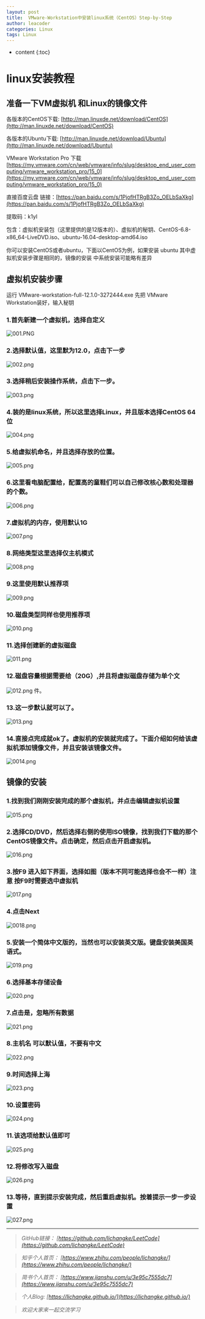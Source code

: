 ```yaml
---
layout: post
title: 	VMware-Workstation中安装linux系统（CentOS）Step-by-Step
author: leacoder
categories: Linux 
tags: Linux
---
```


* content
{:toc}

# linux安装教程
## 准备一下VM虚拟机 和Linux的镜像文件

各版本的CentOS下载:
[http://man.linuxde.net/download/CentOS](http://man.linuxde.net/download/CentOS)

各版本的Ubuntu下载:
[http://man.linuxde.net/download/Ubuntu](http://man.linuxde.net/download/Ubuntu)

VMware Workstation Pro 下载 [https://my.vmware.com/cn/web/vmware/info/slug/desktop_end_user_computing/vmware_workstation_pro/15_0](https://my.vmware.com/cn/web/vmware/info/slug/desktop_end_user_computing/vmware_workstation_pro/15_0)

直接百度云盘 链接：[https://pan.baidu.com/s/1PjofHTRgB3Zo_OELbSaXkg](https://pan.baidu.com/s/1PjofHTRgB3Zo_OELbSaXkg)  

提取码：k1yl 

包含：虚拟机安装包（这里提供的是12版本的）、虚拟机的秘钥、CentOS-6.8-x86_64-LiveDVD.iso、ubuntu-16.04-desktop-amd64.iso

你可以安装CentOS或者ubuntu，下面以CentOS为例，如果安装 ubuntu 其中虚拟机安装步骤是相同的，镜像的安装 中系统安装可能略有差异

## 虚拟机安装步骤
运行 VMware-workstation-full-12.1.0-3272444.exe 先把 VMware Workstation装好，输入秘钥
### 1.首先新建一个虚拟机，选择自定义
![001.PNG](https://upload-images.jianshu.io/upload_images/16846478-c9ec9f405fcb6a22.PNG?imageMogr2/auto-orient/strip%7CimageView2/2/w/1240)
### 2.选择默认值，这里默为12.0，点击下一步
![002.png](https://upload-images.jianshu.io/upload_images/16846478-fd9cf87a829c3475.png?imageMogr2/auto-orient/strip%7CimageView2/2/w/1240)

### 3.选择稍后安装操作系统，点击下一步。
![003.png](https://upload-images.jianshu.io/upload_images/16846478-32d57c4b755e50f3.png?imageMogr2/auto-orient/strip%7CimageView2/2/w/1240)

### 4.装的是linux系统，所以这里选择Linux，并且版本选择CentOS 64位

![004.png](https://upload-images.jianshu.io/upload_images/16846478-818c0f4943040acb.png?imageMogr2/auto-orient/strip%7CimageView2/2/w/1240)

### 5.给虚拟机命名，并且选择存放的位置。
![005.png](https://upload-images.jianshu.io/upload_images/16846478-17c8d1035eef375f.png?imageMogr2/auto-orient/strip%7CimageView2/2/w/1240)

### 6.这里看电脑配置给，配置高的童鞋们可以自己修改核心数和处理器的个数。
![006.png](https://upload-images.jianshu.io/upload_images/16846478-2052fe72999479ec.png?imageMogr2/auto-orient/strip%7CimageView2/2/w/1240)

### 7.虚拟机的内存，使用默认1G
![007.png](https://upload-images.jianshu.io/upload_images/16846478-30b0945c63a2e4c3.png?imageMogr2/auto-orient/strip%7CimageView2/2/w/1240)

### 8.网络类型这里选择仅主机模式
![008.png](https://upload-images.jianshu.io/upload_images/16846478-89249a7ca581433d.png?imageMogr2/auto-orient/strip%7CimageView2/2/w/1240)

### 9.这里使用默认推荐项
![009.png](https://upload-images.jianshu.io/upload_images/16846478-c17d46ce0b4e602b.png?imageMogr2/auto-orient/strip%7CimageView2/2/w/1240)

### 10.磁盘类型同样也使用推荐项
![010.png](https://upload-images.jianshu.io/upload_images/16846478-90e4f8a55721d2b9.png?imageMogr2/auto-orient/strip%7CimageView2/2/w/1240)

### 11.选择创建新的虚拟磁盘
![011.png](https://upload-images.jianshu.io/upload_images/16846478-45ee8fba60164a3a.png?imageMogr2/auto-orient/strip%7CimageView2/2/w/1240)

### 12.磁盘容量根据需要给（20G）,并且将虚拟磁盘存储为单个文
![012.png](https://upload-images.jianshu.io/upload_images/16846478-c1456626c74d079d.png?imageMogr2/auto-orient/strip%7CimageView2/2/w/1240)
件。
### 13.这一步默认就可以了。
![013.png](https://upload-images.jianshu.io/upload_images/16846478-b80c8604178dd5a7.png?imageMogr2/auto-orient/strip%7CimageView2/2/w/1240)

### 14.直接点完成就ok了。虚拟机的安装就完成了。下面介绍如何给该虚拟机添加镜像文件，并且安装该镜像文件。

![0014.png](https://upload-images.jianshu.io/upload_images/16846478-cefaf115a6d69c15.png?imageMogr2/auto-orient/strip%7CimageView2/2/w/1240)

## 镜像的安装

### 1.找到我们刚刚安装完成的那个虚拟机，并点击编辑虚拟机设置
![015.png](https://upload-images.jianshu.io/upload_images/16846478-8e65c2841b02bca1.png?imageMogr2/auto-orient/strip%7CimageView2/2/w/1240)

### 2.选择CD/DVD，然后选择右侧的使用ISO镜像，找到我们下载的那个CentOS镜像文件。点击确定，然后点击开启虚拟机。

![016.png](https://upload-images.jianshu.io/upload_images/16846478-ec1dbd428ed49f50.png?imageMogr2/auto-orient/strip%7CimageView2/2/w/1240)

### 3.按F9 进入如下界面，选择如图（版本不同可能选择也会不一样）注意 按F9时需要选中虚拟机
![017.png](https://upload-images.jianshu.io/upload_images/16846478-8ba95c5bb27b0efe.png?imageMogr2/auto-orient/strip%7CimageView2/2/w/1240)

### 4.点击Next
![0018.png](https://upload-images.jianshu.io/upload_images/16846478-782a14e9cc0d4c31.png?imageMogr2/auto-orient/strip%7CimageView2/2/w/1240)
### 5.安装一个简体中文版的，当然也可以安装英文版。键盘安装美国英语式。

![019.png](https://upload-images.jianshu.io/upload_images/16846478-d4cd94b08ae79e12.png?imageMogr2/auto-orient/strip%7CimageView2/2/w/1240)

### 6.选择基本存储设备

![020.png](https://upload-images.jianshu.io/upload_images/16846478-ae139ece437a6e77.png?imageMogr2/auto-orient/strip%7CimageView2/2/w/1240)

### 7.点击是，忽略所有数据

![021.png](https://upload-images.jianshu.io/upload_images/16846478-3dba4f4ac32a7d7c.png?imageMogr2/auto-orient/strip%7CimageView2/2/w/1240)
### 8.主机名 可以默认值，不要有中文

![022.png](https://upload-images.jianshu.io/upload_images/16846478-3a7f47c998b7fe1a.png?imageMogr2/auto-orient/strip%7CimageView2/2/w/1240)

### 9.时间选择上海

![023.png](https://upload-images.jianshu.io/upload_images/16846478-ea0538085383e0ae.png?imageMogr2/auto-orient/strip%7CimageView2/2/w/1240)

### 10.设置密码

![024.png](https://upload-images.jianshu.io/upload_images/16846478-8c07606c2019b923.png?imageMogr2/auto-orient/strip%7CimageView2/2/w/1240)

### 11.该选项给默认值即可
![025.png](https://upload-images.jianshu.io/upload_images/16846478-dc62725a62bb26f1.png?imageMogr2/auto-orient/strip%7CimageView2/2/w/1240)
### 12.将修改写入磁盘
![026.png](https://upload-images.jianshu.io/upload_images/16846478-cc22925f4992a4e4.png?imageMogr2/auto-orient/strip%7CimageView2/2/w/1240)


### 13.等待，直到提示安装完成，然后重启虚拟机。按着提示一步一步设置

![027.png](https://upload-images.jianshu.io/upload_images/16846478-06755f3aaa094b40.png?imageMogr2/auto-orient/strip%7CimageView2/2/w/1240)


----
>*GitHub链接：*
>*[https://github.com/lichangke/LeetCode](https://github.com/lichangke/LeetCode)*

>*知乎个人首页：*
>*[https://www.zhihu.com/people/lichangke/](https://www.zhihu.com/people/lichangke/)*

>*简书个人首页：*
>*[https://www.jianshu.com/u/3e95c7555dc7](https://www.jianshu.com/u/3e95c7555dc7)*

>*个人Blog:*
>*[https://lichangke.github.io/](https://lichangke.github.io/)*

>*欢迎大家来一起交流学习*